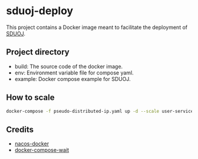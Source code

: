 # sduoj-deploy

This project contains a Docker image meant to facilitate the deployment of [SDUOJ](https://github.com/SDUOJ/OnlineJudge).

## Project directory

- build: The source code of the docker image.
- env: Environment variable file for compose yaml.
- example: Docker compose example for SDUOJ.

## How to scale

```bash
docker-compose -f pseudo-distributed-ip.yaml up -d --scale user-service=2
```

## Credits

* [nacos-docker](https://github.com/nacos-group/nacos-docker)
* [docker-compose-wait](https://github.com/ufoscout/docker-compose-wait)

